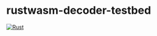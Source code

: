 # rustwasm-decoder-testbed

[![Rust](https://github.com/drumath2237/rustwasm-decoder-testbed/actions/workflows/ci.yaml/badge.svg)](https://github.com/drumath2237/rustwasm-decoder-testbed/actions/workflows/ci.yaml)
